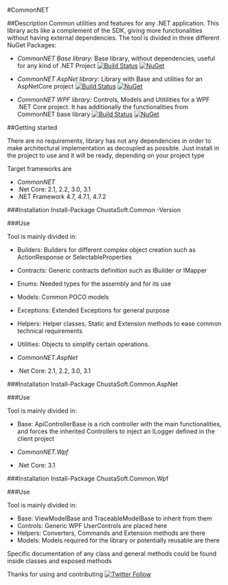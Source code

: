#CommonNET

##Description
Common utilities and features for any .NET application. This library acts like a complement of the SDK, giving more functionalities without having external dependencies.
The tool is divided in three different NuGet Packages:

- *CommonNET Base library:* Base library, without dependencies, useful for any kind of .NET Project
[![Build Status](https://dev.azure.com/chustasoft/BaseProfiler/_apis/build/status/Release/RELEASE%20-%20NuGet%20-%20ChustaSoft%20Common?branchName=master)](https://dev.azure.com/chustasoft/BaseProfiler/_build/latest?definitionId=5&branchName=master)
[![NuGet](https://img.shields.io/nuget/v/nlog.svg)](https://www.nuget.org/packages/ChustaSoft.Common)

- *CommonNET AspNet library:* Library with Base and utilities for an AspNetCore project
[![Build Status](https://dev.azure.com/chustasoft/BaseProfiler/_apis/build/status/Release/RELEASE%20-%20NuGet%20-%20ChustaSoft%20Common%20AspNet?branchName=master)](https://dev.azure.com/chustasoft/BaseProfiler/_build/latest?definitionId=13&branchName=master)
[![NuGet](https://img.shields.io/nuget/v/nlog.svg)](https://www.nuget.org/packages/ChustaSoft.Common.AspNet)

- *CommonNET WPF library:* Controls, Models and Utitilities for a WPF .NET Core project. It has additionally the functionalities from CommonNET base library
[![Build Status](https://dev.azure.com/chustasoft/BaseProfiler/_apis/build/status/Release/RELEASE%20-%20NuGet%20-%20ChustaSoft%20Common%20WPF?branchName=master)](https://dev.azure.com/chustasoft/BaseProfiler/_build/latest?definitionId=20&branchName=master)
[![NuGet](https://img.shields.io/nuget/v/nlog.svg)](https://www.nuget.org/packages/ChustaSoft.Common.Wpf)


##Getting started

There are no requirements, library has not any dependencies in order to make architectural implementation as decoupled as possible. Just install in the project to use and it will be ready, depending on your project type


Target frameworks are

- *CommonNET* 
- .Net Core: 2.1, 2.2, 3.0, 3.1
- .NET Framework 4.7, 4.7.1, 4.7.2

###Installation
Install-Package ChustaSoft.Common -Version

###Use

Tool is mainly divided in:
- Builders: Builders for different complex object creation such as ActionResponse or SelectableProperties
- Contracts: Generic contracts definition such as IBuilder or IMapper
- Enums: Needed types for the assembly and for its use
- Models: Common POCO models
- Exceptions: Extended Exceptions for general purpose
- Helpers: Helper classes, Static and Extension methods to ease common technical requirements
- Utilities: Objects to simplify certain operations.


- *CommonNET.AspNet* 
- .Net Core: 2.1, 2.2, 3.0, 3.1

###Installation
Install-Package ChustaSoft.Common.AspNet

###Use

Tool is mainly divided in:
- Base: ApiControllerBase is a rich controller with the main functionalities, and forces the inherited Controllers to inject an ILogger defined in the client project


- *CommonNET.Wpf* 
- .Net Core: 3.1

###Installation
Install-Package ChustaSoft.Common.Wpf

###Use

Tool is mainly divided in:
- Base: ViewModelBase and TraceableModelBase to inherit from them
- Controls: Generic WPF UserControls are placed here
- Helpers: Converters, Commands and Extension methods are there
- Models: Models required for the library or potentially reusable are there


Specific documentation of any class and general methods could be found inside classes and exposed methods


Thanks for using and contributing
[![Twitter Follow](https://img.shields.io/twitter/follow/ChustaSoft?label=Follow%20us&style=social)](https://twitter.com/ChustaSoft)